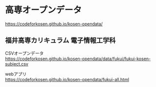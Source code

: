 # 高専オープンデータ

https://codeforkosen.github.io/kosen-opendata/  

## 福井高専カリキュラム 電子情報工学科

CSVオープンデータ  
https://codeforkosen.github.io/kosen-opendata/data/fukui/fukui-kosen-subject.csv  

webアプリ  
https://codeforkosen.github.io/kosen-opendata/fukui-all.html  

